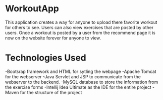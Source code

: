 # WorkoutApp
This application creates a way for anyone to upload there favorite workout for others to see. Users can also view exercises that are posted by other users. Once a workout is posted by a user from the recommend page it is now on the website forever for anyone to view.

<h1> Technologies Used </h1>
-Bootsrap framework and HTML for sytling the webpage
-Apache Tomcat for the webserver
-Java Servlet and JSP to communicate from the webserver to the backend.
-MySQL database to store the information from the exercise forms
-Intellij Idea Ultimate as the IDE for the entire project
-Maven for the structure of the project
